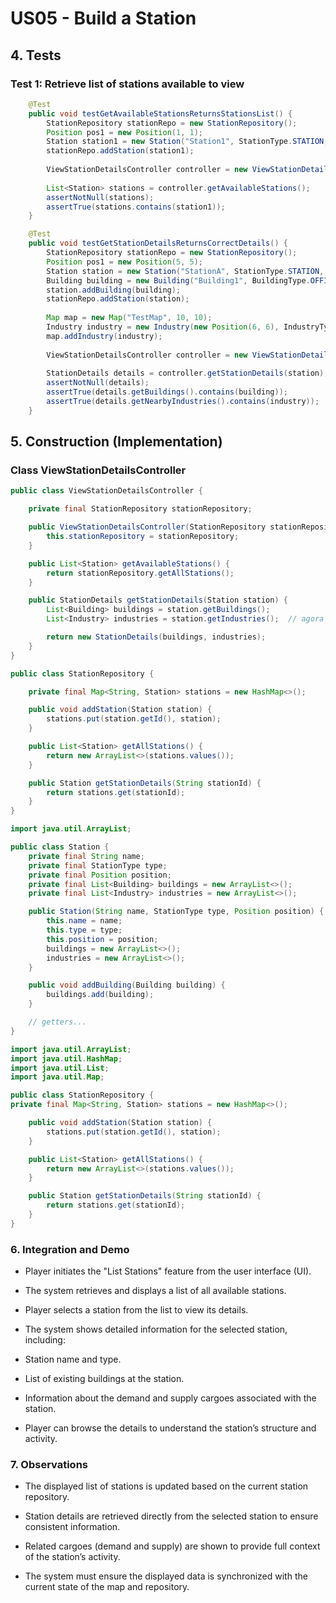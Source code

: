 # US05 - Build a Station

## 4. Tests

### Test 1: Retrieve list of stations available to view

```java
    @Test
    public void testGetAvailableStationsReturnsStationsList() {
        StationRepository stationRepo = new StationRepository();
        Position pos1 = new Position(1, 1);
        Station station1 = new Station("Station1", StationType.STATION, pos1);
        stationRepo.addStation(station1);
    
        ViewStationDetailsController controller = new ViewStationDetailsController(stationRepo, new Map("TestMap", 10, 10));
    
        List<Station> stations = controller.getAvailableStations();
        assertNotNull(stations);
        assertTrue(stations.contains(station1));
    }
```
```java
    @Test
    public void testGetStationDetailsReturnsCorrectDetails() {
        StationRepository stationRepo = new StationRepository();
        Position pos1 = new Position(5, 5);
        Station station = new Station("StationA", StationType.STATION, pos1);
        Building building = new Building("Building1", BuildingType.OFFICE);
        station.addBuilding(building);
        stationRepo.addStation(station);
    
        Map map = new Map("TestMap", 10, 10);
        Industry industry = new Industry(new Position(6, 6), IndustryType.PRIMARY_SECTOR, new ResourceType("Coal"));
        map.addIndustry(industry);
    
        ViewStationDetailsController controller = new ViewStationDetailsController(stationRepo, map);
    
        StationDetails details = controller.getStationDetails(station);
        assertNotNull(details);
        assertTrue(details.getBuildings().contains(building));
        assertTrue(details.getNearbyIndustries().contains(industry));
    }
```

## 5. Construction (Implementation)

### Class ViewStationDetailsController

```java
public class ViewStationDetailsController {

    private final StationRepository stationRepository;

    public ViewStationDetailsController(StationRepository stationRepository) {
        this.stationRepository = stationRepository;
    }

    public List<Station> getAvailableStations() {
        return stationRepository.getAllStations();
    }

    public StationDetails getStationDetails(Station station) {
        List<Building> buildings = station.getBuildings();
        List<Industry> industries = station.getIndustries();  // agora vem direto da Station

        return new StationDetails(buildings, industries);
    }
}
```

```java
public class StationRepository {

    private final Map<String, Station> stations = new HashMap<>();

    public void addStation(Station station) {
        stations.put(station.getId(), station);
    }

    public List<Station> getAllStations() {
        return new ArrayList<>(stations.values());
    }

    public Station getStationDetails(String stationId) {
        return stations.get(stationId);
    }
}

```

```java
import java.util.ArrayList;

public class Station {
    private final String name;
    private final StationType type;
    private final Position position;
    private final List<Building> buildings = new ArrayList<>();
    private final List<Industry> industries = new ArrayList<>();

    public Station(String name, StationType type, Position position) {
        this.name = name;
        this.type = type;
        this.position = position;
        buildings = new ArrayList<>();
        industries = new ArrayList<>();
    }

    public void addBuilding(Building building) {
        buildings.add(building);
    }

    // getters...
}

```

```java
import java.util.ArrayList;
import java.util.HashMap;
import java.util.List;
import java.util.Map;

public class StationRepository {
private final Map<String, Station> stations = new HashMap<>();

    public void addStation(Station station) {
        stations.put(station.getId(), station);
    }

    public List<Station> getAllStations() {
        return new ArrayList<>(stations.values());
    }

    public Station getStationDetails(String stationId) {
        return stations.get(stationId);
    }
}
```

### 6. Integration and Demo

* Player initiates the "List Stations" feature from the user interface (UI).

* The system retrieves and displays a list of all available stations.

* Player selects a station from the list to view its details.

* The system shows detailed information for the selected station, including:

* Station name and type.

* List of existing buildings at the station.

* Information about the demand and supply cargoes associated with the station.

* Player can browse the details to understand the station’s structure and activity.

###  7. Observations

* The displayed list of stations is updated based on the current station repository.

* Station details are retrieved directly from the selected station to ensure consistent information.

* Related cargoes (demand and supply) are shown to provide full context of the station’s activity.

* The system must ensure the displayed data is synchronized with the current state of the map and repository.

